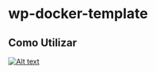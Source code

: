 # wp-docker-template
## Como Utilizar
[![Alt text](https://img.youtube.com/vi/qbRaXnICgLc/0.jpg)](https://www.youtube.com/watch?v=qbRaXnICgLc)
